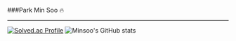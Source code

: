 ###Park Min Soo 🔥

---
[![Solved.ac Profile](http://mazassumnida.wtf/api/v2/generate_badge?boj=mspark010506)](https://solved.ac/mspark010506/)
![Minsoo's GitHub stats](https://github-readme-stats.vercel.app/api?username=minsoo0506&show_icons=true&theme=radical)


